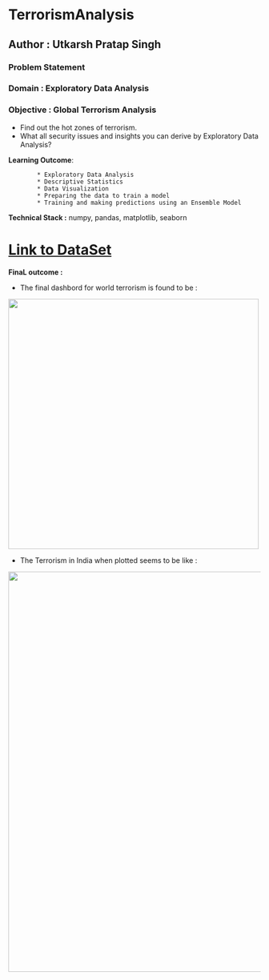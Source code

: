 # TerrorismAnalysis


## Author : Utkarsh Pratap Singh

### Problem Statement 

### Domain : Exploratory Data Analysis

### **Objective** : Global Terrorism Analysis
- Find out the hot zones of terrorism.
- What all security issues and insights you can derive by Exploratory Data Analysis?

**Learning Outcome**: 

            * Exploratory Data Analysis
            * Descriptive Statistics
            * Data Visualization
            * Preparing the data to train a model
            * Training and making predictions using an Ensemble Model

**Technical Stack :** numpy, pandas, matplotlib, seaborn
# 

#  [Link to DataSet](https://drive.google.com/file/d/1luTU7xBvI7QAGPbQMxEHcgKUi9d6UeP_/view)

**FinaL outcome :** 
- The final dashbord for world terrorism is found to be :
<img src="https://github.com/utkarsh1406/TerrorismAnalysis/blob/main/World%20Terrorism%20attack.png" align = "center" idth="800" height="500">

- The Terrorism in India when plotted seems to be like :

<img src="https://github.com/utkarsh1406/TerrorismAnalysis/blob/main/Terrorism%20in%20India.png" align = "center" width="700" height="800">


